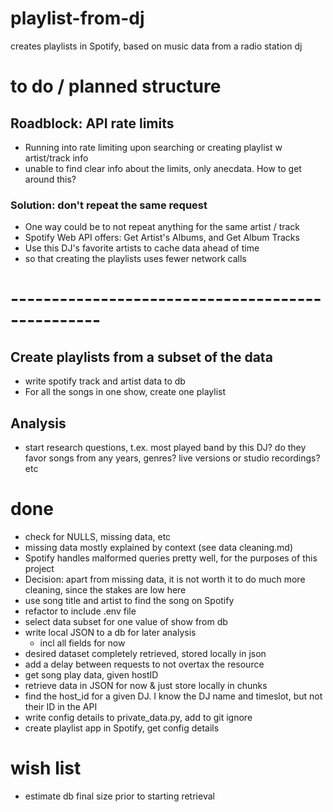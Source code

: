 # playlist-from-dj
creates playlists in Spotify, based on music data from a radio station dj

# to do / planned structure

## Roadblock: API rate limits 
- Running into rate limiting upon searching or creating playlist w artist/track info
- unable to find clear info about the limits, only anecdata. How to get around this?

### Solution: don't repeat the same request
- One way could be to not repeat anything for the same artist / track
- Spotify Web API offers: Get Artist's Albums, and Get Album Tracks
- Use this DJ's favorite artists to cache data ahead of time
- so that creating the playlists uses fewer network calls

# -------------------------------------------------

## Create playlists from a subset of the data
- write spotify track and artist data to db
- For all the songs in one show, create one playlist

## Analysis
- start research questions, t.ex. most played band by this DJ? do they favor songs from any years, genres? live versions or studio recordings? etc

# done
- check for NULLS, missing data, etc
- missing data mostly explained by context (see data cleaning.md)
- Spotify handles malformed queries pretty well, for the purposes of this project
- Decision: apart from missing data, it is not worth it to do much more cleaning, since the stakes are low here
- use song title and artist to find the song on Spotify
- refactor to include .env file
- select data subset for one value of show from db
- write local JSON to a db for later analysis
    - incl all fields for now
- desired dataset completely retrieved, stored locally in json
- add a delay between requests to not overtax the resource
- get song play data, given hostID
- retrieve data in JSON for now & just store locally in chunks
- find the host_id for a given DJ. I know the DJ name and timeslot, but not their ID in the API
- write config details to private_data.py, add to git ignore
- create playlist app in Spotify, get config details

# wish list
- estimate db final size prior to starting retrieval


